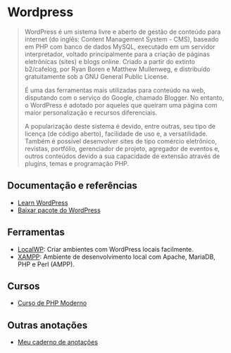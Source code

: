 # Wordpress

> WordPress é um sistema livre e aberto de gestão de conteúdo para internet (do inglês: Content Management System - CMS), baseado em PHP com banco de dados MySQL, executado em um servidor interpretador, voltado principalmente para a criação de páginas eletrônicas (sites) e blogs online. Criado a partir do extinto b2/cafelog, por Ryan Boren e Matthew Mullenweg, e distribuído gratuitamente sob a GNU General Public License.
> 
> É uma das ferramentas mais utilizadas para conteúdo na web, disputando com o serviço do Google, chamado Blogger. No entanto, o WordPress é adotado por aqueles que queiram uma página com maior personalização e recursos diferenciais.
> 
> A popularização deste sistema é devido, entre outras, seu tipo de licença (de código aberto), facilidade de uso e, a versatilidade. Também é possível desenvolver sites de tipo comércio eletrônico, revistas, portfólio, gerenciador de projeto, agregador de eventos e, outros conteúdos devido a sua capacidade de extensão através de plugins, temas e programação PHP.



## Documentação e referências

- [Learn WordPress](https://learn.wordpress.org/)
- [Baixar pacote do WordPress](https://wordpress.org/download/)



## Ferramentas

- [LocalWP](https://localwp.com/): Criar ambientes com WordPress locais facilmente.
- [XAMPP](https://www.apachefriends.org/pt_br/index.html): Ambiente de desenvolvimento local com Apache, MariaDB, PHP e Perl (AMPP).



## Cursos

- [Curso de PHP Moderno](./notebooks/WORDPRESS_WooComerce_CursoEmVideo.md)



## Outras anotações

- [Meu caderno de anotações](./notebooks/WORDPRESS_anotacoes.md)




